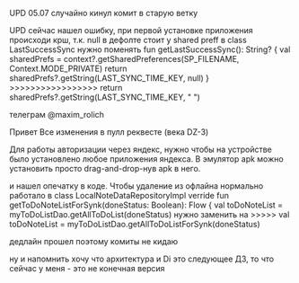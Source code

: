 
UPD 05.07 случайно кинул комит в старую ветку

UPD сейчас нашел ошибку, при первой установке приложения происходи крш, т.к. null в дефолте стоит у shared preff в class LastSuccessSync нужно поменять
 fun getLastSuccessSync(): String? { val sharedPrefs = context?.getSharedPreferences(SP_FILENAME, Context.MODE_PRIVATE)
 return sharedPrefs?.getString(LAST_SYNC_TIME_KEY, null) }  >>>>>>>>>>>>>>>>>  return sharedPrefs?.getString(LAST_SYNC_TIME_KEY, " ")

телеграм @maxim_rolich

Привет Все изменения в пулл реквесте (века DZ-3)

Для работы авторизации через яндекс, нужно чтобы на устройстве было установлено любое приложения яндекса. В эмулятор apk можно установить просто drag-and-drop-нув apk в него.

и нашел опечатку в коде. Чтобы удаление из офлайна нормально работало в class LocalNoteDataRepositoryImpl 
verride fun getToDoNoteListForSynk(doneStatus: Boolean): Flow<List>
{ val toDoNoteList = myToDoListDao.getAllToDoList(doneStatus) нужно заменить на >>>>> val toDoNoteList = myToDoListDao.getAllToDoListForSynk(doneStatus)

дедлайн прошел поэтому комиты не кидаю

ну и напомнить хочу что архитектура и Di это следующее ДЗ, то что сейчас у меня - это не конечная версия
